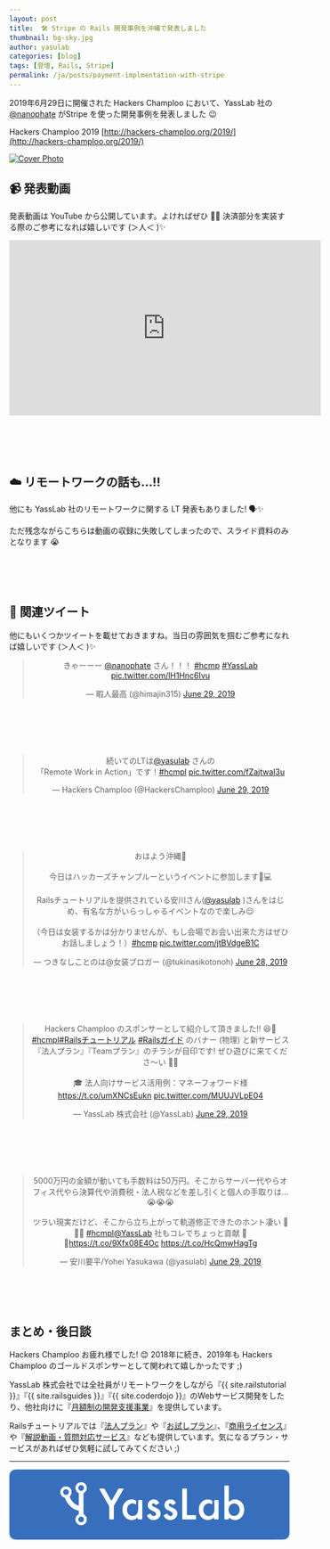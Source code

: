 ```yaml
---
layout: post
title:  🛠 Stripe の Rails 開発事例を沖縄で発表しました
thumbnail: bg-sky.jpg
author: yasulab
categories: [blog]
tags: [登壇, Rails, Stripe]
permalink: /ja/posts/payment-implmentation-with-stripe
---
```


2019年6月29日に開催された Hackers Champloo において、YassLab 社の [@nanophate](https://twitter.com/nanophate) がStripe を使った開発事例を発表しました 😉

Hackers Champloo 2019
[http://hackers-champloo.org/2019/](http://hackers-champloo.org/2019/)

[![Cover Photo](https://i.gyazo.com/f4ce8ed5662df125cd36e35388bd4f71.png)](http://hackers-champloo.org/2019/)

## 📹 発表動画

発表動画は YouTube から公開しています。よければぜひ 👀💨
決済部分を実装する際のご参考になれば嬉しいです (＞人＜ )✨

<div class="video" style="margin-bottom: 100px;">
  <iframe width="560" height="315" src="https://www.youtube.com/embed/ZFOYbHBzkZY?rel=0&autoplay=0&showinfo=0&controls=1&fs=1&modestbranding=0" frameborder="0" allow="accelerometer; autoplay; encrypted-media; gyroscope; picture-in-picture" allowfullscreen></iframe>
</div>

<div style="margin-bottom: 100px;">
  <script async class="speakerdeck-embed" data-id="dcdd6a62b5f24e4cbb272be00d24da03" data-ratio="1.33333333333333" src="//speakerdeck.com/assets/embed.js"></script>
</div>


## ☁️ リモートワークの話も...!!

他にも YassLab 社のリモートワークに関する LT 発表もありました! 🗣✨

ただ残念ながらこちらは動画の収録に失敗してしまったので、スライド資料のみとなります 😭

<div style="margin-bottom: 100px;">
  <script async class="speakerdeck-embed" data-id="7abe1f3eab1b4d7da5862f0eeac75f8f" data-ratio="1.33333333333333" src="//speakerdeck.com/assets/embed.js"></script>
</div>



## 🐣 関連ツイート

他にもいくつかツイートを載せておきますね。当日の雰囲気を掴むご参考になれば嬉しいです (＞人＜ )✨

<div class="center" style="margin-bottom: 100px;" align="center">
  <blockquote class="twitter-tweet" data-partner="tweetdeck"><p lang="ja" dir="ltr">きゃーーー <a href="https://twitter.com/nanophate?ref_src=twsrc%5Etfw">@nanophate</a> さん！！！ <a href="https://twitter.com/hashtag/hcmp?src=hash&amp;ref_src=twsrc%5Etfw">#hcmp</a> <a href="https://twitter.com/hashtag/YassLab?src=hash&amp;ref_src=twsrc%5Etfw">#YassLab</a> <a href="https://t.co/lH1Hnc6Ivu">pic.twitter.com/lH1Hnc6Ivu</a></p>&mdash; 暇人最高 (@himajin315) <a href="https://twitter.com/himajin315/status/1144811236757929985?ref_src=twsrc%5Etfw">June 29, 2019</a></blockquote>
</div>

<div class="center" style="margin-bottom: 100px;" align="center">
  <blockquote class="twitter-tweet" data-partner="tweetdeck"><p lang="ja" dir="ltr">続いてのLTは<a href="https://twitter.com/yasulab?ref_src=twsrc%5Etfw">@yasulab</a> さんの<br>「Remote Work in Action」です！<a href="https://twitter.com/hashtag/hcmpl?src=hash&amp;ref_src=twsrc%5Etfw">#hcmpl</a> <a href="https://t.co/fZajtwal3u">pic.twitter.com/fZajtwal3u</a></p>&mdash; Hackers Champloo (@HackersChamploo) <a href="https://twitter.com/HackersChamploo/status/1144839775750246400?ref_src=twsrc%5Etfw">June 29, 2019</a></blockquote>
</div>

<div class="center" style="margin-bottom: 100px;" align="center">
  <blockquote class="twitter-tweet" data-partner="tweetdeck"><p lang="ja" dir="ltr">おはよう沖縄🌄<br><br>今日はハッカーズチャンプルーというイベントに参加します🙌💻<br><br>Railsチュートリアルを提供されている安川さん(<a href="https://twitter.com/yasulab?ref_src=twsrc%5Etfw">@yasulab</a> )さんをはじめ、有名な方がいらっしゃるイベントなので楽しみ😌<br><br>（今日は女装するかは分かりませんが、もし会場でお会い出来た方はぜひお話しましょう！）<a href="https://twitter.com/hashtag/hcmp?src=hash&amp;ref_src=twsrc%5Etfw">#hcmp</a> <a href="https://t.co/jtBVdgeB1C">pic.twitter.com/jtBVdgeB1C</a></p>&mdash; つきなしことのは@女装ブロガー (@tukinasikotonoh) <a href="https://twitter.com/tukinasikotonoh/status/1144742539397779457?ref_src=twsrc%5Etfw">June 28, 2019</a></blockquote>
</div>

<div class="center" style="margin-bottom: 100px;" align="center">
  <blockquote class="twitter-tweet" data-partner="tweetdeck"><p lang="ja" dir="ltr">Hackers Champloo のスポンサーとして紹介して頂きました!! 😆💖 <a href="https://twitter.com/hashtag/hcmpl?src=hash&amp;ref_src=twsrc%5Etfw">#hcmpl</a><a href="https://twitter.com/hashtag/Rails%E3%83%81%E3%83%A5%E3%83%BC%E3%83%88%E3%83%AA%E3%82%A2%E3%83%AB?src=hash&amp;ref_src=twsrc%5Etfw">#Railsチュートリアル</a> <a href="https://twitter.com/hashtag/Rails%E3%82%AC%E3%82%A4%E3%83%89?src=hash&amp;ref_src=twsrc%5Etfw">#Railsガイド</a> のバナー (物理) と新サービス『法人プラン』『Teamプラン』のチラシが目印です! ぜひ遊びに来てくださ〜い 🙏✨<br><br>🎓 法人向けサービス活用例：マネーフォワード様<a href="https://t.co/umXNCsEukn">https://t.co/umXNCsEukn</a> <a href="https://t.co/MUUJVLpE04">pic.twitter.com/MUUJVLpE04</a></p>&mdash; YassLab 株式会社 (@YassLab) <a href="https://twitter.com/YassLab/status/1144784238211788800?ref_src=twsrc%5Etfw">June 29, 2019</a></blockquote>
</div>

<div class="center" style="margin-bottom: 100px;" align="center">
  <blockquote class="twitter-tweet" data-partner="tweetdeck"><p lang="ja" dir="ltr">5000万円の金額が動いても手数料は50万円。そこからサーバー代やらオフィス代やら決算代や消費税・法人税などを差し引くと個人の手取りは...😭😭😭<br><br>ツラい現実だけど、そこから立ち上がって軌道修正できたのホント凄い 👏👏👏  <a href="https://twitter.com/hashtag/hcmpl?src=hash&amp;ref_src=twsrc%5Etfw">#hcmpl</a><a href="https://twitter.com/YassLab?ref_src=twsrc%5Etfw">@YassLab</a> 社もコレでちょっと貢献 💪✨<a href="https://t.co/9Xfx08E4Oc">https://t.co/9Xfx08E4Oc</a> <a href="https://t.co/HcQmwHagTg">https://t.co/HcQmwHagTg</a></p>&mdash; 安川要平/Yohei Yasukawa (@yasulab) <a href="https://twitter.com/yasulab/status/1144849299114565632?ref_src=twsrc%5Etfw">June 29, 2019</a></blockquote>
</div>


## まとめ・後日談

Hackers Champloo お疲れ様でした! 😊 2018年に続き、2019年も Hackers Champloo のゴールドスポンサーとして関われて嬉しかったです ;)

YassLab 株式会社では全社員がリモートワークをしながら『{{ site.railstutorial }}』『{{ site.railsguides }}』『{{ site.coderdojo }}』のWebサービス開発をしたり、他社向けに『[月額制の開発支援事業](/ja/agile)』を提供しています。

Railsチュートリアルでは『[法人プラン](https://railstutorial.jp/business)』や『[お試しプラン](https://railstutorial.jp/trial)』、『[商用ライセンス](https://railstutorial.jp/#license)』や『[解説動画・質問対応サービス](https://railstutorial.jp/#service)』なども提供しています。気になるプラン・サービスがあればぜひ気軽に試してみてください ;)

-----

[![YassLab Inc.](/img/logos/800x200.png)](/)


